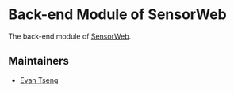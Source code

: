 # Back-end Module of SensorWeb
The back-end module of [SensorWeb](https://wiki.mozilla.org/SensorWeb).

## Maintainers
* [Evan Tseng](http://github.com/evanxd)
